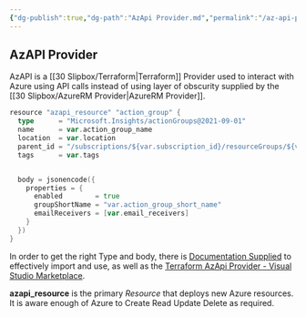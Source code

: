 ```yaml
---
{"dg-publish":true,"dg-path":"AzApi Provider.md","permalink":"/az-api-provider/","tags":["notes"]}
---
```



## AzAPI Provider

AzAPI is a [[30 Slipbox/Terraform\|Terraform]] Provider used to interact with Azure using API calls instead of using layer of obscurity supplied by the [[30 Slipbox/AzureRM Provider\|AzureRM Provider]].

```go
resource "azapi_resource" "action_group" {
  type      = "Microsoft.Insights/actionGroups@2021-09-01"
  name      = var.action_group_name
  location  = var.location
  parent_id = "/subscriptions/${var.subscription_id}/resourceGroups/${var.resource_group_name}"
  tags      = var.tags


  body = jsonencode({
    properties = {
      enabled        = true
      groupShortName = "var.action_group_short_name"
      emailReceivers = [var.email_receivers]
    }
  })
}
```

In order to get the right Type and body, there is [Documentation Supplied](https://learn.microsoft.com/en-us/azure/templates/) to effectively import and use, as well as the [Terraform AzApi Provider - Visual Studio Marketplace](https://marketplace.visualstudio.com/items?itemName=azapi-vscode.azapi).

**azapi_resource** is the primary *Resource* that deploys new Azure resources. It is aware enough of Azure to Create Read Update Delete as required.
